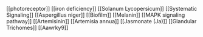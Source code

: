 [[photoreceptor]]
[[iron deficiency]]
[[Solanum Lycopersicum]]
[[Systematic Signaling]]
[[Aspergillus niger]]
[[Biofilm]]
[[Melanin]]
[[MAPK signaling pathway]]
[[Artemisinin]]
[[Artemisia annua]]
[[Jasmonate (Ja)]]
[[Glandular Trichomes]]
[[Aawrky9]]
